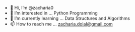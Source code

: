 - 👋 Hi, I’m @zacharia0
- 👀 I’m interested in ... Python Programming
- 🌱 I’m currently learning ... Data Structures and Algorithms 
- 📫 How to reach me ... zacharia.dolal@gmail.com

<!---
zacharia0/zacharia0 is a ✨ special ✨ repository because its `README.md` (this file) appears on your GitHub profile.
You can click the Preview link to take a look at your changes.
--->
